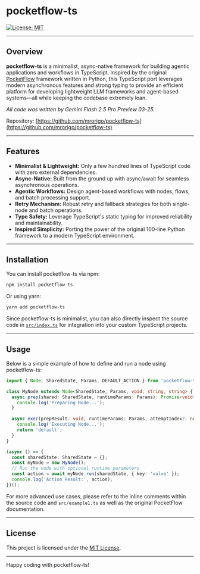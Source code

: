 # pocketflow-ts

[![License: MIT](https://img.shields.io/badge/License-MIT-yellow.svg)](LICENSE)

---

## Overview

**pocketflow-ts** is a minimalist, async-native framework for building agentic applications and workflows in TypeScript. Inspired by the original [PocketFlow](https://github.com/The-Pocket/PocketFlow) framework written in Python, this TypeScript port leverages modern asynchronous features and strong typing to provide an efficient platform for developing lightweight LLM frameworks and agent-based systems—all while keeping the codebase extremely lean.

*All code was written by Gemini Flash 2.5 Pro Preview 03-25.*

Repository: [https://github.com/mrorigo/pocketflow-ts](https://github.com/mrorigo/pocketflow-ts)

---

## Features

- **Minimalist & Lightweight:** Only a few hundred lines of TypeScript code with zero external dependencies.
- **Async-Native:** Built from the ground up with async/await for seamless asynchronous operations.
- **Agentic Workflows:** Design agent-based workflows with nodes, flows, and batch processing support.
- **Retry Mechanism:** Robust retry and fallback strategies for both single-node and batch operations.
- **Type Safety:** Leverage TypeScript's static typing for improved reliability and maintainability.
- **Inspired Simplicity:** Porting the power of the original 100-line Python framework to a modern TypeScript environment.

---

## Installation

You can install pocketflow-ts via npm:

```bash
npm install pocketflow-ts
```

Or using yarn:

```bash
yarn add pocketflow-ts
```

Since pocketflow-ts is minimalist, you can also directly inspect the source code in [`src/index.ts`](src/index.ts) for integration into your custom TypeScript projects.

---

## Usage

Below is a simple example of how to define and run a node using pocketflow-ts:

```ts
import { Node, SharedState, Params, DEFAULT_ACTION } from 'pocketflow-ts';

class MyNode extends Node<SharedState, Params, void, string, string> {
  async prep(shared: SharedState, runtimeParams: Params): Promise<void> {
    console.log('Preparing Node...');
  }

  async exec(prepResult: void, runtimeParams: Params, attemptIndex?: number): Promise<string> {
    console.log('Executing Node...');
    return 'default';
  }
}

(async () => {
  const sharedState: SharedState = {};
  const myNode = new MyNode();
  // Run the node with optional runtime parameters
  const action = await myNode.run(sharedState, { key: 'value' });
  console.log('Action Result:', action);
})();
```

For more advanced use cases, please refer to the inline comments within the source code and `src/example1.ts` as well as the original PocketFlow documentation.

---

## License

This project is licensed under the [MIT License](LICENSE).

---

Happy coding with pocketflow-ts!
